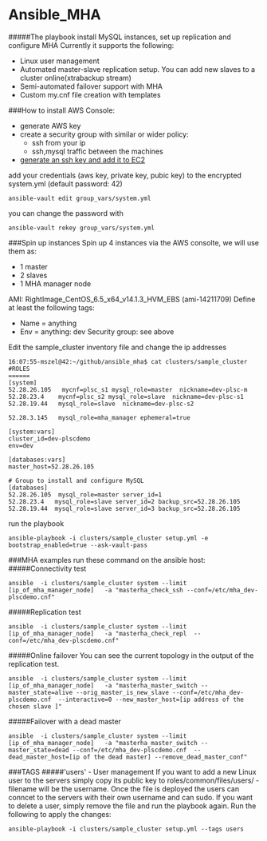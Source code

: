 # Ansible_MHA
#####The playbook install MySQL instances, set up replication and configure MHA 
Currently it supports the following:
 - Linux user management 
 - Automated master-slave replication setup. You can add new slaves to a cluster online(xtrabackup stream) 
 - Semi-automated failover support with MHA
 - Custom my.cnf file creation with templates

###How to install
 AWS Console:
- generate AWS key
- create a security group with similar or wider policy:
    - ssh from your ip
    - ssh,mysql traffic between the machines
- [generate an ssh key and add it to EC2](http://docs.aws.amazon.com/AWSEC2/latest/UserGuide/ec2-key-pairs.html)

add your credentials (aws key, private key, pubic key) to the encrypted system.yml (default password: 42)
```
ansible-vault edit group_vars/system.yml
```
you can change the password with
```
ansible-vault rekey group_vars/system.yml
```
###Spin up instances 
Spin up 4 instances via the AWS consolte, we will use them as:
 - 1 master
 - 2 slaves 
 - 1 MHA manager node

AMI: RightImage_CentOS_6.5_x64_v14.1.3_HVM_EBS (ami-14211709)
Define at least the following tags:
 - Name = anything
 - Env = anything: dev
Security group: see above

Edit the sample_cluster inventory file and change the ip addresses
```
16:07:55-mszel@42:~/github/ansible_mha$ cat clusters/sample_cluster
#ROLES
======
[system]
52.28.26.105   mycnf=plsc_s1 mysql_role=master  nickname=dev-plsc-m
52.28.23.4    mycnf=plsc_s2 mysql_role=slave  nickname=dev-plsc-s1
52.28.19.44   mysql_role=slave  nickname=dev-plsc-s2

52.28.3.145   mysql_role=mha_manager ephemeral=true

[system:vars]
cluster_id=dev-plscdemo
env=dev

[databases:vars]
master_host=52.28.26.105

# Group to install and configure MySQL
[databases]
52.28.26.105  mysql_role=master server_id=1
52.28.23.4   mysql_role=slave server_id=2 backup_src=52.28.26.105
52.28.19.44  mysql_role=slave server_id=3 backup_src=52.28.26.105
```

run the playbook 
```
ansible-playbook -i clusters/sample_cluster setup.yml -e bootstrap_enabled=true --ask-vault-pass
```
###MHA examples
run these command on the ansible host:
#####Connectivity test
```
ansible  -i clusters/sample_cluster system --limit  [ip_of_mha_manager_node]   -a "masterha_check_ssh --conf=/etc/mha_dev-plscdemo.cnf"
```
#####Replication test
```
ansible  -i clusters/sample_cluster system --limit  [ip_of_mha_manager_node]   -a "masterha_check_repl  --conf=/etc/mha_dev-plscdemo.cnf"
```

#####Online failover
You can see the current topology in the output of the replication test. 
```
ansible  -i clusters/sample_cluster system --limit  [ip_of_mha_manager_node]   -a "masterha_master_switch --master_state=alive --orig_master_is_new_slave --conf=/etc/mha_dev-plscdemo.cnf  --interactive=0 --new_master_host=[ip address of the chosen slave ]"
```
#####Failover with a dead master
```
ansible  -i clusters/sample_cluster system --limit  [ip_of_mha_manager_node]   -a "masterha_master_switch --master_state=dead --conf=/etc/mha_dev-plscdemo.cnf  --dead_master_host=[ip of the dead master] --remove_dead_master_conf"
```

###TAGS
#####'users' - User management
If you want to add a new Linux user to the servers simply copy its public key to roles/common/files/users/ -  filename will be the username. 
Once the file is deployed the users can conncet to the servers with their own username and can sudo.
If you want to delete a user, simply remove the file and run the playbook again.
Run the following to apply the changes:
```
ansible-playbook -i clusters/sample_cluster setup.yml --tags users 
```


